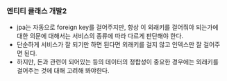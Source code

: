 ### 엔티티 클래스 개발2

- jpa는 자동으로 foreign key를 걸어주지만, 항상 이 외래키를 걸어줘야 되는가에 대한 의문에 대해서는 서비스의 종류에 따라 다르게 판단해야 한다.
- 단순하게 서비스가 잘 되기만 하면 된다면 외래키를 걸지 않고 인덱스만 잘 걸어주면 된다.  
- 하지만, 돈과 관련이 되어있는 등의 데이터의 정합성이 중요한 경우에는 외래키를 걸어주는 것에 대해 고려해 봐야한다.